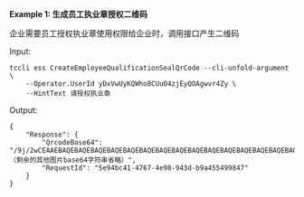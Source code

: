 **Example 1: 生成员工执业章授权二维码**

企业需要员工授权执业章使用权限给企业时，调用接口产生二维码

Input: 

```
tccli ess CreateEmployeeQualificationSealQrCode --cli-unfold-argument  \
    --Operator.UserId yDxVwUyKQWho8CUuO4zjEyQOAgwvr4Zy \
    --HintText 请授权执业章
```

Output: 
```
{
    "Response": {
        "QrcodeBase64": "/9j/2wCEAAEBAQEBAQEBAQEBAQEBAQEBAQEBAQEBAQEBAQEBAQEBAQEBAQEBAQEBAQEBAQEBAQEBAQ（剩余的其他图片base64字符串省略）",
        "RequestId": "5e94bc41-4767-4e98-943d-b9a455499847"
    }
}
```

